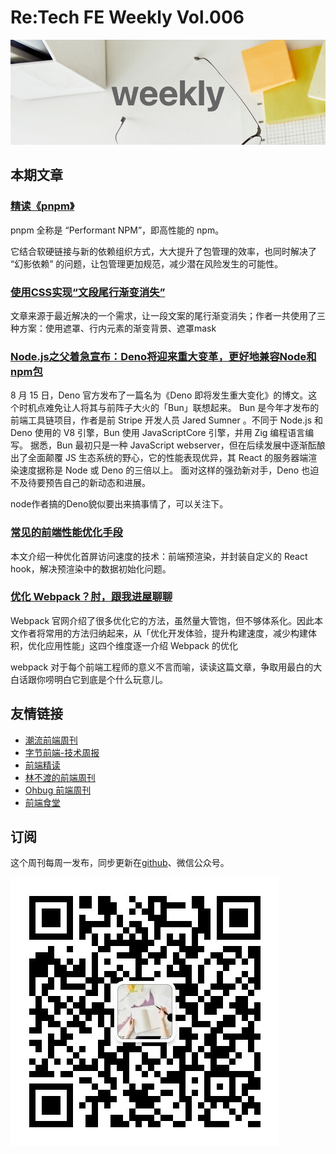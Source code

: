 # Re:Tech FE Weekly Vol.006

![](https://raw.githubusercontent.com/retech-fe/image-hosting/main/img/2022/08/08/11-10-04-9b39540aa9ffa2223c6198a222fb47a0-dcca450c-0118-4e49-b97a-d3c3b7571eb2-725b53.png)

## 本期文章

### [精读《pnpm》](https://mp.weixin.qq.com/s/xxNrtwGgjXLihkUmZ1sGzw)

pnpm 全称是 “Performant NPM”，即高性能的 npm。

它结合软硬链接与新的依赖组织方式，大大提升了包管理的效率，也同时解决了 “幻影依赖” 的问题，让包管理更加规范，减少潜在风险发生的可能性。


### [使用CSS实现“文段尾行渐变消失”](https://juejin.cn/post/7124611817732571172)

文章来源于最近解决的一个需求，让一段文案的尾行渐变消失；作者一共使用了三种方案：使用遮罩、行内元素的渐变背景、遮罩mask


### [Node.js之父着急宣布：Deno将迎来重大变革，更好地兼容Node和npm包](https://mp.weixin.qq.com/s?__biz=MjM5MDE0Mjc4MA==&mid=2651135791&idx=1&sn=ddf58246baed69c3765e9cfdf4bb8202&chksm=bdb8e77c8acf6e6ab91b339f02eacff5a00bcf6697088131c0df3a2709b6562280020846735a#rd)

8 月 15 日，Deno 官方发布了一篇名为《Deno 即将发生重大变化》的博文。这个时机点难免让人将其与前阵子大火的「Bun」联想起来。
Bun 是今年才发布的前端工具链项目，作者是前 Stripe 开发人员 Jared Sumner 。不同于 Node.js 和 Deno 使用的 V8 引擎，Bun 使用 JavaScriptCore 引擎，并用 Zig 编程语言编写。
据悉，Bun 最初只是一种 JavaScript webserver，但在后续发展中逐渐酝酿出了全面颠覆 JS 生态系统的野心，它的性能表现优异，其 React 的服务器端渲染速度据称是 Node 或 Deno 的三倍以上。
面对这样的强劲新对手，Deno 也迫不及待要预告自己的新动态和进展。

node作者搞的Deno貌似要出来搞事情了，可以关注下。

### [常见的前端性能优化手段](https://www.zhihu.com/question/40505685/answer/2457453890)

本文介绍一种优化首屏访问速度的技术：前端预渲染，并封装自定义的 React hook，解决预渲染中的数据初始化问题。

### [优化 Webpack？肘，跟我进屋聊聊](https://juejin.cn/post/7129747165794009101)

Webpack 官网介绍了很多优化它的方法，虽然量大管饱，但不够体系化。因此本文作者将常用的方法归纳起来，从「优化开发体验，提升构建速度，减少构建体积，优化应用性能」这四个维度逐一介绍 Webpack 的优化

webpack 对于每个前端工程师的意义不言而喻，读读这篇文章，争取用最白的大白话跟你唠明白它到底是个什么玩意儿。

## 友情链接

- [潮流前端周刊](https://github.com/tw93/weekly)
- [字节前端-技术周报](https://juejin.cn/user/4098589725834317)
- [前端精读](https://github.com/ascoders/weekly)
- [林不渡的前端周刊](https://fe-weekly.netlify.app/)
- [Ohbug 前端周刊](https://github.com/ohbug-org/weekly)
- [前端食堂](https://github.com/Geekhyt/weekly)

## 订阅

这个周刊每周一发布，同步更新在[github](https://github.com/retech-fe/weekly)、微信公众号。

![](https://raw.githubusercontent.com/retech-fe/image-hosting/main/img/2022/08/08/11-10-31-00dddeb5e5c7f41d76b8a886daf30c30-qrcode_for_gh_1ab4464eae79_430-173b0f.jpg)

